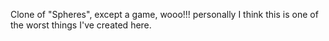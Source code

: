 Clone of "Spheres", except a game, wooo!!! personally I think this is one of the worst things I've created here. 